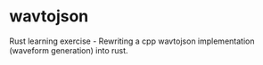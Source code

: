 # wavtojson
Rust learning exercise - Rewriting a cpp wavtojson implementation (waveform generation) into rust. 
